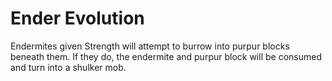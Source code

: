 # Ender Evolution

Endermites given Strength will attempt to burrow into purpur blocks beneath them.
If they do, the endermite and purpur block will be consumed and turn into a shulker mob.
